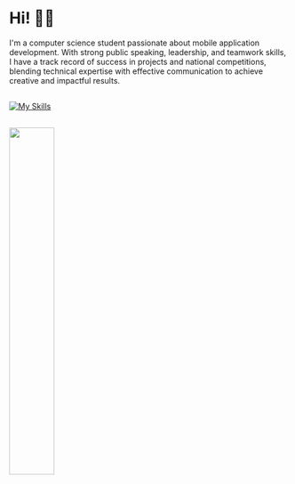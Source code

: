 # Hi! 🙋‍♂️
I'm a computer science student passionate about mobile application development. With strong public speaking, leadership, and teamwork skills, I have a track record of success in projects and national competitions, blending technical expertise with effective communication to achieve creative and impactful results.
##
[![My Skills](https://skillicons.dev/icons?i=dart,kotlin,androidstudio,figma)](https://skillicons.dev)
##
<img width="40%" src="https://github-readme-stats.vercel.app/api/top-langs/?username=gilanhaq&layout=compact&theme=tokyonight"/>
